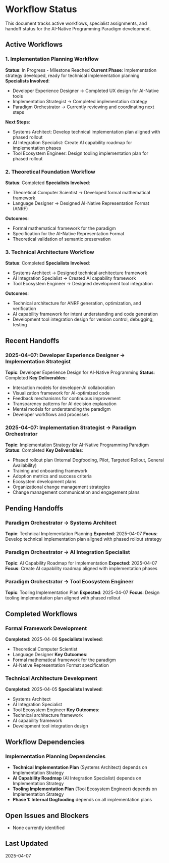 # Workflow Status

This document tracks active workflows, specialist assignments, and handoff status for the AI-Native Programming Paradigm development.

## Active Workflows

### 1. Implementation Planning Workflow
**Status**: In Progress - Milestone Reached
**Current Phase**: Implementation strategy developed, ready for technical implementation planning
**Specialists Involved**:
- Developer Experience Designer → Completed UX design for AI-Native tools
- Implementation Strategist → Completed implementation strategy
- Paradigm Orchestrator → Currently reviewing and coordinating next steps

**Next Steps**:
- Systems Architect: Develop technical implementation plan aligned with phased rollout
- AI Integration Specialist: Create AI capability roadmap for implementation phases
- Tool Ecosystem Engineer: Design tooling implementation plan for phased rollout

### 2. Theoretical Foundation Workflow
**Status**: Completed
**Specialists Involved**:
- Theoretical Computer Scientist → Developed formal mathematical framework
- Language Designer → Designed AI-Native Representation Format (ANRF)

**Outcomes**:
- Formal mathematical framework for the paradigm
- Specification for the AI-Native Representation Format
- Theoretical validation of semantic preservation

### 3. Technical Architecture Workflow
**Status**: Completed
**Specialists Involved**:
- Systems Architect → Designed technical architecture framework
- AI Integration Specialist → Created AI capability framework
- Tool Ecosystem Engineer → Designed development tool integration

**Outcomes**:
- Technical architecture for ANRF generation, optimization, and verification
- AI capability framework for intent understanding and code generation
- Development tool integration design for version control, debugging, testing

## Recent Handoffs

### 2025-04-07: Developer Experience Designer → Implementation Strategist
**Topic**: Developer Experience Design for AI-Native Programming
**Status**: Completed
**Key Deliverables**:
- Interaction models for developer-AI collaboration
- Visualization framework for AI-optimized code
- Feedback mechanisms for continuous improvement
- Transparency patterns for AI decision explanation
- Mental models for understanding the paradigm
- Developer workflows and processes

### 2025-04-07: Implementation Strategist → Paradigm Orchestrator
**Topic**: Implementation Strategy for AI-Native Programming Paradigm
**Status**: Completed
**Key Deliverables**:
- Phased rollout plan (Internal Dogfooding, Pilot, Targeted Rollout, General Availability)
- Training and onboarding framework
- Adoption metrics and success criteria
- Ecosystem development plans
- Organizational change management strategies
- Change management communication and engagement plans

## Pending Handoffs

### Paradigm Orchestrator → Systems Architect
**Topic**: Technical Implementation Planning
**Expected**: 2025-04-07
**Focus**: Develop technical implementation plan aligned with phased rollout strategy

### Paradigm Orchestrator → AI Integration Specialist
**Topic**: AI Capability Roadmap for Implementation
**Expected**: 2025-04-07
**Focus**: Create AI capability roadmap aligned with implementation phases

### Paradigm Orchestrator → Tool Ecosystem Engineer
**Topic**: Tooling Implementation Plan
**Expected**: 2025-04-07
**Focus**: Design tooling implementation plan aligned with phased rollout

## Completed Workflows

### Formal Framework Development
**Completed**: 2025-04-06
**Specialists Involved**:
- Theoretical Computer Scientist
- Language Designer
**Key Outcomes**:
- Formal mathematical framework for the paradigm
- AI-Native Representation Format specification

### Technical Architecture Development
**Completed**: 2025-04-05
**Specialists Involved**:
- Systems Architect
- AI Integration Specialist
- Tool Ecosystem Engineer
**Key Outcomes**:
- Technical architecture framework
- AI capability framework
- Development tool integration design

## Workflow Dependencies

### Implementation Planning Dependencies
- **Technical Implementation Plan** (Systems Architect) depends on Implementation Strategy
- **AI Capability Roadmap** (AI Integration Specialist) depends on Implementation Strategy
- **Tooling Implementation Plan** (Tool Ecosystem Engineer) depends on Implementation Strategy
- **Phase 1: Internal Dogfooding** depends on all implementation plans

## Open Issues and Blockers
- None currently identified

## Last Updated
2025-04-07